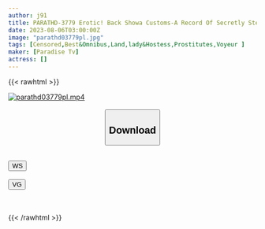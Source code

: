 ```yaml
---
author: j91
title: PARATHD-3779 Erotic! Back Showa Customs-A Record Of Secretly Stealing A Book [Peeping Room, No Panty Cafe, Striptease Hut, Etc.]
date: 2023-08-06T03:00:00Z
image: "parathd03779pl.jpg"
tags: [Censored,Best&Omnibus,Land,lady&Hostess,Prostitutes,Voyeur ]
maker: [Paradise Tv]
actress: []
---
```



{{< rawhtml >}}

<div class="video" data-videoid="yplylyeoa0f7">
    <a href="javascript:;">
        <img src="https://my.j91.asia/posts/parathd03779pl/parathd03779pl.jpg" width="WIDTH" height="HEIGHT" alt="parathd03779pl.mp4" loading="lazy">
    </a>
</div>

<script type="text/javascript" src="https://j91.asia/asset/on-demand-ws.js"></script>

<br>
  <link rel="stylesheet" href="https://j91.asia/asset/bs5.css">
  
  <center>
  <button class="btn btn-primary" type="button" data-bs-toggle="collapse" data-bs-target=".multi-collapse" aria-expanded="false" aria-controls="multiCollapseExample1 multiCollapseExample2"><h2>Download</h2></button></center>
</p>
<div class="row">
  <div class="col">
    <div class="collapse multi-collapse" id="multiCollapseExample1">
      <div class="card card-body">
	      	      <br>
<div class="buttons">  
<a href="https://wolfstream.tv/yplylyeoa0f7"><button class="btn-hover color-3"><i class="fa fa-download"></i> WS</button></a></div>
    </div>
  </div>
</div>
  <div class="col">
    <div class="collapse multi-collapse" id="multiCollapseExample2">
      <div class="card card-body">
	      <br>
<div class="buttons">
    <a href="https://vgembed.com/v/LQm9OXKadQE1lgB"><button class="btn-hover color-9"><i class="fa fa-download"></i> VG</button></a></div>
<br><br>
      </div>
    </div>
  </div>
</div>

{{< /rawhtml >}}
